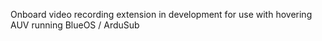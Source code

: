 Onboard video recording extension in development for use with hovering AUV running BlueOS / ArduSub
